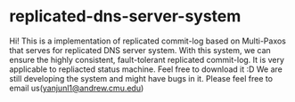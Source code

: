 # replicated-dns-server-system
Hi! This is a implementation of replicated commit-log based on Multi-Paxos that serves for replicated DNS server system. With this system, we can ensure the highly consistent, fault-tolerant replicated commit-log. It is very applicable to repliacted status machine. Feel free to download it :D
We are still developing the system and might have bugs in it. Please feel free to email us(yanjunl1@andrew.cmu.edu)





